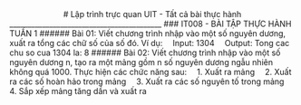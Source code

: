 <div align='center'>
# Lập trình trực quan UIT - Tất cả bài thực hành
</div>
__________________________________________
 ### IT008 - BÀI TẬP THỰC HÀNH TUẦN 1
###### Bài 01:
Viết chương trình nhập vào một số nguyên dương, xuất ra tổng các chữ số của số đó. Ví dụ:  
&emsp;Input: 1304  
&emsp;Output: Tong cac chu so cua 1304 la: 8  
###### Bài 02:
Viết chương trình nhập vào một số nguyên dương n, tạo ra một mảng gồm n số nguyên dương ngẫu nhiên không quá 1000. Thực hiện các chức năng sau:  
&emsp;1. Xuất ra mảng  
&emsp;2. Xuất ra các số hoàn hảo trong mảng  
&emsp;3. Xuất ra các số nguyên tố trong mảng  
&emsp;4. Sắp xếp mảng tăng dần và xuất ra  
